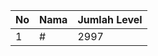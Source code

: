 | No | Nama            | Jumlah Level |
|----|-----------------|--------------|
| 1  | #    |    2997        |
